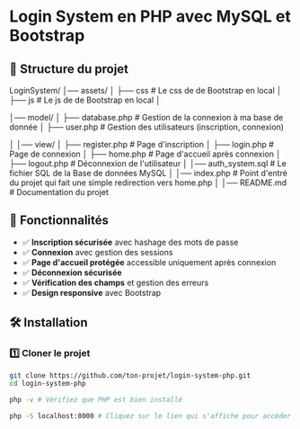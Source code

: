# Login System en PHP avec MySQL et Bootstrap

## 📂 Structure du projet

LoginSystem/
│── assets/
│   ├── css         # Le css de de Bootstrap en local
│   ├── js           # Le js de de Bootstrap en local
│

│── model/
│   ├── database.php    # Gestion de la connexion à ma base de donnée
│   ├── user.php           # Gestion des utilisateurs (inscription, connexion)

│
│── view/
│   ├── register.php       # Page d'inscription
│   ├── login.php          # Page de connexion
│   ├── home.php           # Page d'accueil après connexion
│   ├── logout.php         # Déconnexion de l'utilisateur
│
│── auth_system.sql     # Le fichier SQL de la Base de données MySQL
│
│── index.php              # Point d'entré du projet qui fait une simple redirection vers home.php
│
│── README.md              # Documentation du projet

## 🚀 Fonctionnalités

- ✅ **Inscription sécurisée** avec hashage des mots de passe
- ✅ **Connexion** avec gestion des sessions
- ✅ **Page d'accueil protégée** accessible uniquement après connexion
- ✅ **Déconnexion sécurisée**
- ✅ **Vérification des champs** et gestion des erreurs
- ✅ **Design responsive** avec Bootstrap

## 🛠️ Installation

### 1️⃣ Cloner le projet

```bash
git clone https://github.com/ton-projet/login-system-php.git
cd login-system-php

php -v # Vérifiez que PHP est bien installé

php -S localhost:8000 # Cliquez sur le lien qui s'affiche pour accéder à l'interface web
```
